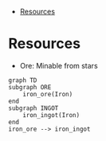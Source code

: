 - [Resources](#resources)

# Resources
- Ore: Minable from stars

```mermaid
graph TD
subgraph ORE
    iron_ore(Iron)
end
subgraph INGOT
    iron_ingot(Iron)
end
iron_ore --> iron_ingot

```